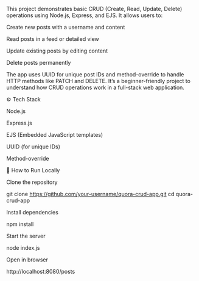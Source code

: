 This project demonstrates basic CRUD (Create, Read, Update, Delete) operations using Node.js, Express, and EJS.
It allows users to:

Create new posts with a username and content

Read posts in a feed or detailed view

Update existing posts by editing content

Delete posts permanently

The app uses UUID for unique post IDs and method-override to handle HTTP methods like PATCH and DELETE.
It’s a beginner-friendly project to understand how CRUD operations work in a full-stack web application.

⚙️ Tech Stack

Node.js

Express.js

EJS (Embedded JavaScript templates)

UUID (for unique IDs)

Method-override

🚀 How to Run Locally

Clone the repository

git clone https://github.com/your-username/quora-crud-app.git
cd quora-crud-app


Install dependencies

npm install


Start the server

node index.js


Open in browser

http://localhost:8080/posts
